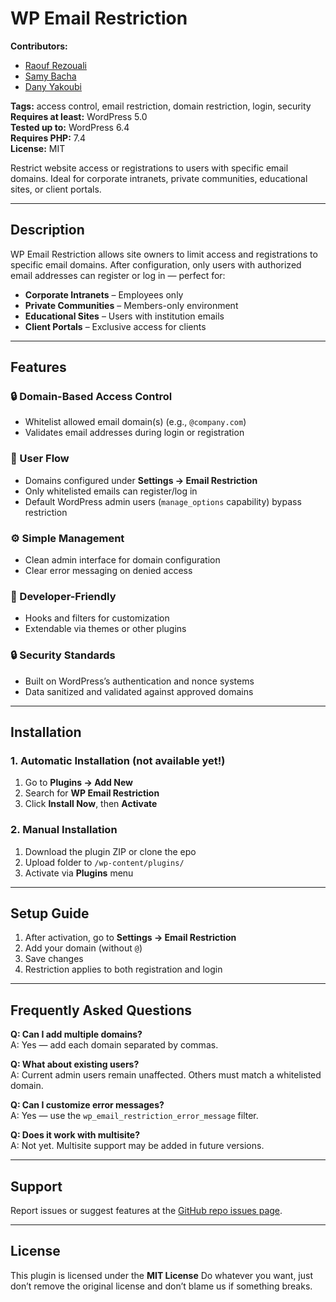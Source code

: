 # WP Email Restriction

**Contributors:** 

 - [Raouf Rezouali](https://github.com/RezoualiRaouf) 
 - [Samy Bacha](https://github.com/magnetarstar-hub) 
 - [Dany Yakoubi](https://github.com/daaaaaaanyyyyy) 


**Tags:** access control, email restriction, domain restriction, login, security  
**Requires at least:** WordPress 5.0  
**Tested up to:** WordPress 6.4  
**Requires PHP:** 7.4  
**License:** MIT 
 
Restrict website access or registrations to users with specific email domains. Ideal for corporate intranets, private communities, educational sites, or client portals.

---

## Description

WP Email Restriction allows site owners to limit access and registrations to specific email domains. After configuration, only users with authorized email addresses can register or log in — perfect for:

- **Corporate Intranets** – Employees only  
- **Private Communities** – Members-only environment  
- **Educational Sites** – Users with institution emails  
- **Client Portals** – Exclusive access for clients  

---

## Features

### 🔒 Domain-Based Access Control  
- Whitelist allowed email domain(s) (e.g., `@company.com`)  
- Validates email addresses during login or registration  

### 🧑 User Flow  
- Domains configured under **Settings → Email Restriction**  
- Only whitelisted emails can register/log in  
- Default WordPress admin users (`manage_options` capability) bypass restriction  

### ⚙️ Simple Management  
- Clean admin interface for domain configuration  
- Clear error messaging on denied access  

### 🔧 Developer-Friendly  
- Hooks and filters for customization  
- Extendable via themes or other plugins  

### 🔒 Security Standards  
- Built on WordPress’s authentication and nonce systems  
- Data sanitized and validated against approved domains  

---

## Installation

### 1. Automatic Installation  (not available yet!)
1. Go to **Plugins → Add New**  
2. Search for **WP Email Restriction**  
3. Click **Install Now**, then **Activate**

### 2. Manual Installation
1. Download the plugin ZIP or clone the epo
2. Upload folder to `/wp-content/plugins/`  
3. Activate via **Plugins** menu  


---

## Setup Guide

1. After activation, go to **Settings → Email Restriction**  
2. Add your domain (without `@`)  
3. Save changes  
4. Restriction applies to both registration and login  

---

## Frequently Asked Questions

**Q: Can I add multiple domains?**  
A: Yes — add each domain separated by commas.

**Q: What about existing users?**  
A: Current admin users remain unaffected. Others must match a whitelisted domain.

**Q: Can I customize error messages?**  
A: Yes — use the `wp_email_restriction_error_message` filter.

**Q: Does it work with multisite?**  
A: Not yet. Multisite support may be added in future versions.

---


## Support

Report issues or suggest features at the [GitHub repo issues page](https://github.com/RezoualiRaouf/wp-email-restrection/issues).

---

## License

This plugin is licensed under the **MIT License**
Do whatever you want, just don’t remove the original license and don’t blame us if something breaks.
